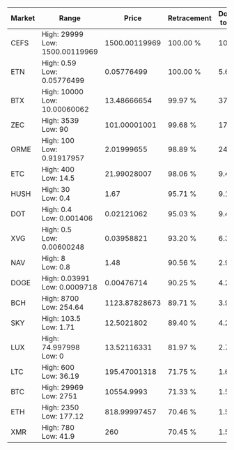| Market | Range | Price| Retracement | Doubles to 50% |
| --- | --- | --- | --- | --- |
| CEFS | High: 29999<br />Low: 1500.00119969 | 1500.00119969 | 100.00 % | 10.50 |
| ETN | High: 0.59<br />Low: 0.05776499 | 0.05776499 | 100.00 % | 5.61 |
| BTX | High: 10000<br />Low: 10.00060062 | 13.48666654 | 99.97 % | 371.11 |
| ZEC | High: 3539<br />Low: 90 | 101.00001001 | 99.68 % | 17.97 |
| ORME | High: 100<br />Low: 0.91917957 | 2.01999655 | 98.89 % | 24.98 |
| ETC | High: 400<br />Low: 14.5 | 21.99028007 | 98.06 % | 9.42 |
| HUSH | High: 30<br />Low: 0.4 | 1.67 | 95.71 % | 9.10 |
| DOT | High: 0.4<br />Low: 0.001406 | 0.02121062 | 95.03 % | 9.46 |
| XVG | High: 0.5<br />Low: 0.00600248 | 0.03958821 | 93.20 % | 6.39 |
| NAV | High: 8<br />Low: 0.8 | 1.48 | 90.56 % | 2.97 |
| DOGE | High: 0.03991<br />Low: 0.0009718 | 0.00476714 | 90.25 % | 4.29 |
| BCH | High: 8700<br />Low: 254.64 | 1123.87828673 | 89.71 % | 3.98 |
| SKY | High: 103.5<br />Low: 1.71 | 12.5021802 | 89.40 % | 4.21 |
| LUX | High: 74.997998<br />Low: 0 | 13.52116331 | 81.97 % | 2.77 |
| LTC | High: 600<br />Low: 36.19 | 195.47001318 | 71.75 % | 1.63 |
| BTC | High: 29969<br />Low: 2751 | 10554.9993 | 71.33 % | 1.55 |
| ETH | High: 2350<br />Low: 177.12 | 818.99997457 | 70.46 % | 1.54 |
| XMR | High: 780<br />Low: 41.9 | 260 | 70.45 % | 1.58 |
